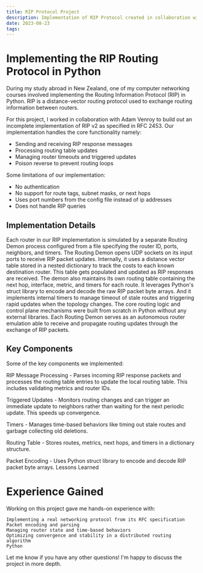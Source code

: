 ```yaml
---
title: RIP Protocol Project
description: Implementation of RIP Protocol created in collaboration with Adam Venroy
date: 2023-08-23
tags: 
---
```

# Implementing the RIP Routing Protocol in Python

During my study abroad in New Zealand, one of my computer networking courses involved implementing the Routing Information Protocol (RIP) in Python. RIP is a distance-vector routing protocol used to exchange routing information between routers.

For this project, I worked in collaboration with Adam Venroy to build out an incomplete implementation of RIP v2 as specified in RFC 2453. Our implementation handles the core functionality namely:
- Sending and receiving RIP response messages
- Processing routing table updates
- Managing router timeouts and triggered updates
- Poison reverse to prevent routing loops

Some limitations of our implementation:
- No authentication
- No support for route tags, subnet masks, or next hops
- Uses port numbers from the config file instead of ip addresses
- Does not handle RIP queries

## Implementation Details

Each router in our RIP implementation is simulated by a separate Routing Demon process configured from a file specifying the router ID, ports, neighbors, and timers. The Routing Demon opens UDP sockets on its input ports to receive RIP packet updates. Internally, it uses a distance vector table stored in a nested dictionary to track the costs to each known destination router. This table gets populated and updated as RIP responses are received. The demon also maintains its own routing table containing the next hop, interface, metric, and timers for each route. It leverages Python's struct library to encode and decode the raw RIP packet byte arrays. And it implements internal timers to manage timeout of stale routes and triggering rapid updates when the topology changes. The core routing logic and control plane mechanisms were built from scratch in Python without any external libraries. Each Routing Demon serves as an autonomous router emulation able to receive and propagate routing updates through the exchange of RIP packets.

## Key Components

Some of the key components we implemented:

RIP Message Processing - Parses incoming RIP response packets and processes the routing table entries to update the local routing table. This includes validating metrics and router IDs.

Triggered Updates - Monitors routing changes and can trigger an immediate update to neighbors rather than waiting for the next periodic update. This speeds up convergence.

Timers - Manages time-based behaviors like timing out stale routes and garbage collecting old deletions.

Routing Table - Stores routes, metrics, next hops, and timers in a dictionary structure.

Packet Encoding - Uses Python struct library to encode and decode RIP packet byte arrays.
Lessons Learned

# Experience Gained

Working on this project gave me hands-on experience with:

    Implementing a real networking protocol from its RFC specification
    Packet encoding and parsing
    Managing router state and time-based behaviors
    Optimizing convergence and stability in a distributed routing algorithm
    Python

Let me know if you have any other questions! I'm happy to discuss the project in more depth.
